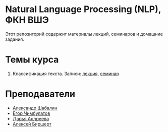 # Natural Language Processing (NLP), ФКН ВШЭ

Этот репозиторий содержит материалы лекций, семинаров и домашние задания.

# Темы курса

1. Классификация текста. Записи: [лекция](https://disk.yandex.ru/i/f4iwpQSXOGNXlA), [семинар](https://disk.yandex.ru/i/JRcJ3bIcsoJPYQ)

# Преподаватели

* [Александр Шабалин](https://t.me/amshabalin)
* [Егор Чимбулатов](https://t.me/m0rjique)
* [Дарья Андреева](https://t.me/Xufana)
* [Алексей Биршерт](https://t.me/Birshert)
